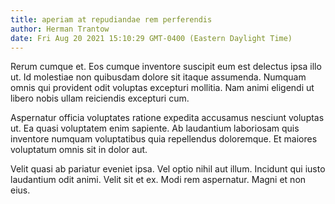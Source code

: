 ```yaml
---
title: aperiam at repudiandae rem perferendis
author: Herman Trantow
date: Fri Aug 20 2021 15:10:29 GMT-0400 (Eastern Daylight Time)
---
```

Rerum cumque et. Eos cumque inventore suscipit eum est delectus ipsa illo ut. Id molestiae non quibusdam dolore sit itaque assumenda. Numquam omnis qui provident odit voluptas excepturi mollitia. Nam animi eligendi ut libero nobis ullam reiciendis excepturi cum.

 Aspernatur officia voluptates ratione expedita accusamus nesciunt voluptas ut. Ea quasi voluptatem enim sapiente. Ab laudantium laboriosam quis inventore numquam voluptatibus quia repellendus doloremque. Et maiores voluptatum omnis sit in dolor aut.

 Velit quasi ab pariatur eveniet ipsa. Vel optio nihil aut illum. Incidunt qui iusto laudantium odit animi. Velit sit et ex. Modi rem aspernatur. Magni et non eius.